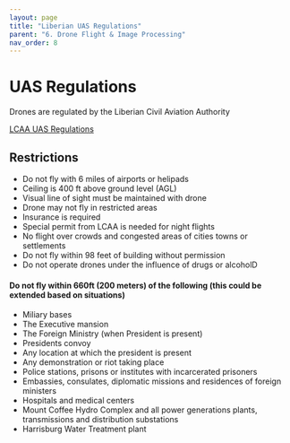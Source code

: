 ```yaml
---
layout: page
title: "Liberian UAS Regulations"
parent: "6. Drone Flight & Image Processing"
nav_order: 8
---
```


# UAS Regulations

Drones are regulated by the Liberian Civil Aviation Authority

[LCAA UAS Regulations](https://lcaa.gov.lr/sites/default/files/documents/LCAR%20PART%2017%20A%20-%20Aviation%20Security.docx.pdf)

## Restrictions
* Do not fly with 6 miles of airports or helipads
* Ceiling is 400 ft above ground level (AGL)
* Visual line of sight must be maintained with drone
* Drone may not fly in restricted areas
* Insurance is required
* Special permit from LCAA is needed for night flights
* No flight over crowds and congested areas of cities towns or settlements
* Do not fly within 98 feet of building without permission
* Do not operate drones under the influence of drugs or alcoholD
#### Do not fly within 660ft (200 meters) of the following (this could be extended based on situations)
* Miliary bases
* The Executive mansion
* The Foreign Ministry (when President is present)
* Presidents convoy
* Any location at which the president is present
* Any demonstration or riot taking place
* Police stations, prisons or institutes with incarcerated prisoners
* Embassies, consulates, diplomatic missions and residences of foreign ministers
* Hospitals and medical centers
* Mount Coffee Hydro Complex and all power generations plants, transmissions and distribution substations 
* Harrisburg Water Treatment plant
